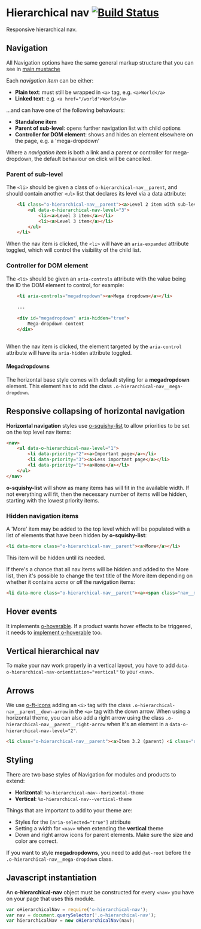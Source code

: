 # Hierarchical nav [![Build Status](https://travis-ci.org/Financial-Times/o-hierarchical-nav.png?branch=master)](https://travis-ci.org/Financial-Times/o-hierarchical-nav)

Responsive hierarchical nav.

## Navigation

All Navigation options have the same general markup structure that you can see in [main.mustache](https://github.com/Financial-Times/o-hierarchical-nav/blob/master/main.mustache)

Each _navigation item_ can be either:

* __Plain text__: must still be wrapped in `<a>` tag, e.g. `<a>World</a>`
* __Linked text__: e.g. `<a href="/world">World</a>`

...and can have one of the following behaviours:

* __Standalone item__
* __Parent of sub-level__: opens further navigation list with child options
* __Controller for DOM element__: shows and hides an element elsewhere on the page, e.g. a 'mega-dropdown'

Where a _navigation item_ is both a link and a parent or controller for mega-dropdown, the default behaviour on click will be cancelled.

### Parent of sub-level

The `<li>` should be given a class of `o-hierarchical-nav__parent`, and should contain another `<ul>` list that declares its level via a data attribute:

```html
    <li class="o-hierarchical-nav__parent"><a>Level 2 item with sub-level</a>
        <ul data-o-hierarchical-nav-level="3">
            <li><a>Level 3 item</a></li>
            <li><a>Level 3 item</a></li>
        </ul>
    </li>
```

When the nav item is clicked, the `<li>` will have an `aria-expanded` attribute toggled, which will control the visibility of the child list.

### Controller for DOM element

The `<li>` should be given an `aria-controls` attribute with the value being the ID the DOM element to control, for example:

```html
    <li aria-controls="megadropdown"><a>Mega dropdown</a></li>
    
    ...
    
    <div id="megadropdown" aria-hidden="true">
        Mega-dropdown content
    </div>
    
```

When the nav item is clicked, the element targeted by the `aria-control` attribute will have its `aria-hidden` attribute toggled.

#### Megadropdowns

The horizontal base style comes with default styling for a __megadropdown__ element. This element has to add the class `.o-hierarchical-nav__mega-dropdown`.

## Responsive collapsing of horizontal navigation

__Horizontal navigation__ styles use [o-squishy-list](https://github.com/Financial-Times/o-squishy-list) to allow priorities to be set on the top level nav items:

```html
<nav>
    <ul data-o-hierarchical-nav-level="1">
        <li data-priority="2"><a>Important page</a></li>
        <li data-priority="3"><a>Less important page</a></li>
        <li data-priority="1"><a>Home</a></li>
    </ul>
</nav>
```

__o-squishy-list__ will show as many items has will fit in the available width. If not everything will fit, then the necessary number of items will be hidden, starting with the lowest priority items.

### Hidden navigation items

A 'More' item may be added to the top level which will be populated with a list of elements that have been hidden by __o-squishy-list__:

```html
<li data-more class="o-hierarchical-nav__parent"><a>More</a></li>
```

This item will be hidden until its needed.

If there's a chance that all nav items will be hidden and added to the More list, then it's possible to change the text title of the More item depending on whether it contains _some_ or _all_ the navigation items:

```html
<li data-more class="o-hierarchical-nav__parent"><a><span class="nav__more--if-some">More</span><span class="nav__more--if-all">Menu</span></a></li>
```

## Hover events

It implements [o-hoverable](https://github.com/Financial-Times/o-hoverable). If a product wants hover effects to be triggered, it needs to [implement o-hoverable](https://github.com/Financial-Times/o-hoverable#using-in-a-product) too.

## Vertical hierarchical nav

To make your nav work properly in a vertical layout, you have to add `data-o-hierarchical-nav-orientiation="vertical"` to your `<nav>`.

## Arrows

We use [o-ft-icons](https://github.com/Financial-Times/o-ft-icons) adding an `<i>` tag with the class `.o-hierarchical-nav__parent__down-arrow` in the `<a>` tag with the down arrow. When using a horizontal theme, you can also add a right arrow using the class `.o-hierarchical-nav__parent__right-arrow` when it's an element in a `data-o-hierarchical-nav-level="2"`.

```html 
<li class="o-hierarchical-nav__parent"><a>Item 3.2 (parent) <i class="o-hierarchical-nav__parent__down-arrow"></i><i class="o-hierarchical-nav__parent__right-arrow"></i></a>
```

## Styling

There are two base styles of Navigation for modules and products to extend:

* __Horizontal__: `%o-hierarchical-nav--horizontal-theme`
* __Vertical__: `%o-hierarchical-nav--vertical-theme`

Things that are important to add to your theme are:

* Styles for the `[aria-selected="true"]` attribute
* Setting a width for `<nav>` when extending the __vertical__ theme
* Down and right arrow icons for parent elements. Make sure the size and color are correct.

If you want to style __megadropdowns__, you need to add `@at-root` before the `.o-hierarchical-nav__mega-dropdown` class.

## Javascript instantiation

An __o-hierarchical-nav__ object must be constructed for every `<nav>` you have on your page that uses this module.

```javascript
var oHierarchicalNav = require('o-hierarchical-nav');
var nav = document.querySelector('.o-hierarchical-nav');
var hierarchicalNav = new oHierarchicalNav(nav);
```
